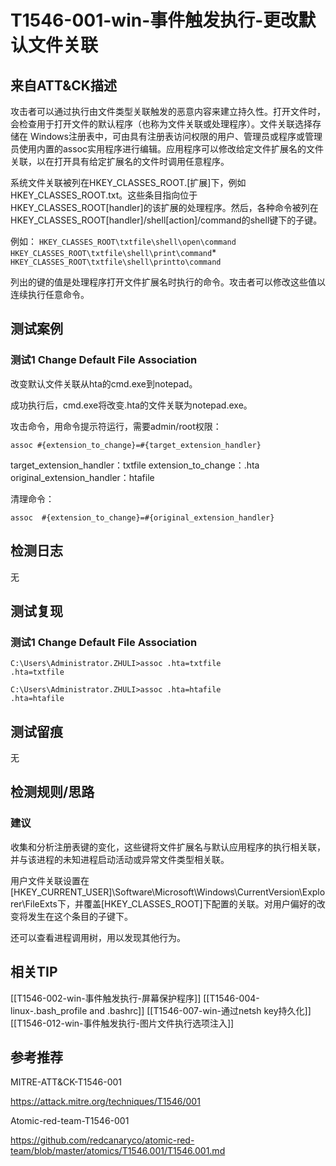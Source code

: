 # T1546-001-win-事件触发执行-更改默认文件关联

## 来自ATT&CK描述

攻击者可以通过执行由文件类型关联触发的恶意内容来建立持久性。打开文件时，会检查用于打开文件的默认程序（也称为文件关联或处理程序）。文件关联选择存储在 Windows注册表中，可由具有注册表访问权限的用户、管理员或程序或管理员使用内置的assoc实用程序进行编辑。应用程序可以修改给定文件扩展名的文件关联，以在打开具有给定扩展名的文件时调用任意程序。

系统文件关联被列在HKEY_CLASSES_ROOT.[扩展]下，例如HKEY_CLASSES_ROOT.txt。这些条目指向位于HKEY_CLASSES_ROOT[handler]的该扩展的处理程序。然后，各种命令被列在HKEY_CLASSES_ROOT[handler]/shell[action]/command的shell键下的子键。

例如：
`HKEY_CLASSES_ROOT\txtfile\shell\open\command`
`HKEY_CLASSES_ROOT\txtfile\shell\print\command`* `HKEY_CLASSES_ROOT\txtfile\shell\printto\command`

列出的键的值是处理程序打开文件扩展名时执行的命令。攻击者可以修改这些值以连续执行任意命令。

## 测试案例

### 测试1 Change Default File Association

改变默认文件关联从hta的cmd.exe到notepad。

成功执行后，cmd.exe将改变.hta的文件关联为notepad.exe。

攻击命令，用命令提示符运行，需要admin/root权限：
```
assoc #{extension_to_change}=#{target_extension_handler}
```

target_extension_handler：txtfile
extension_to_change：.hta
original_extension_handler：htafile

清理命令：
```
assoc  #{extension_to_change}=#{original_extension_handler}
```

## 检测日志

无

## 测试复现
### 测试1 Change Default File Association
```
C:\Users\Administrator.ZHULI>assoc .hta=txtfile
.hta=txtfile

C:\Users\Administrator.ZHULI>assoc .hta=htafile
.hta=htafile
```
## 测试留痕

无

## 检测规则/思路

### 建议

收集和分析注册表键的变化，这些键将文件扩展名与默认应用程序的执行相关联，并与该进程的未知进程启动活动或异常文件类型相关联。

用户文件关联设置在[HKEY_CURRENT_USER]\Software\Microsoft\Windows\CurrentVersion\Explorer\FileExts下，并覆盖[HKEY_CLASSES_ROOT]下配置的关联。对用户偏好的改变将发生在这个条目的子键下。

还可以查看进程调用树，用以发现其他行为。

## 相关TIP
[[T1546-002-win-事件触发执行-屏幕保护程序]]
[[T1546-004-linux-.bash_profile and .bashrc]]
[[T1546-007-win-通过netsh key持久化]]
[[T1546-012-win-事件触发执行-图片文件执行选项注入]]

## 参考推荐

MITRE-ATT&CK-T1546-001

<https://attack.mitre.org/techniques/T1546/001>

Atomic-red-team-T1546-001

<https://github.com/redcanaryco/atomic-red-team/blob/master/atomics/T1546.001/T1546.001.md>

